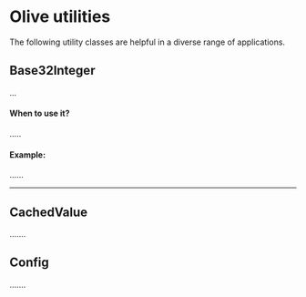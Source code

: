 # Olive utilities
The following utility classes are helpful in a diverse range of applications.

## Base32Integer
...

#### When to use it?
.....

#### Example:

......

---

## CachedValue
.......

## Config
.......

